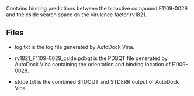 Contains binding predictions between the bioactive compound F1109-0029 and the cside search space on the virulence factor rv1821.

## Files

- log.txt is the log file generated by AutoDock Vina.

- rv1821_F1109-0029_cside.pdbqt is the PDBQT file generated by AutoDock Vina containing the orientation and binding location of F1109-0029.

- stdoe.txt is the combined STDOUT and STDERR output of AutoDock Vina.

